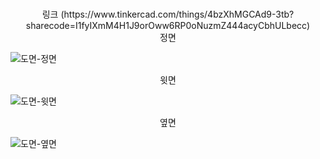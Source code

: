 #
<div align="center">
링크 (https://www.tinkercad.com/things/4bzXhMGCAd9-3tb?sharecode=I1fyIXmM4H1J9orOww6RP0oNuzmZ444acyCbhULbecc)<br/>
</div>

<div align="center">
  정면<br/>
</div>

![도면-정면](https://github.com/qkralstjd9917/3TB/assets/148943234/1fe3232c-c676-4b10-80af-bb6fc9d0b7b4)

<div align="center">
  윗면<br/>
</div>

![도면-윗면](https://github.com/qkralstjd9917/3TB/assets/148943234/759d8aec-f8f0-4365-b477-761930a830d1)
<div align="center">
 옆면<br/>
</div>

![도면-옆면](https://github.com/qkralstjd9917/3TB/assets/148943234/a0e084c3-50e9-4677-ae8f-1ee8600d77e2)
